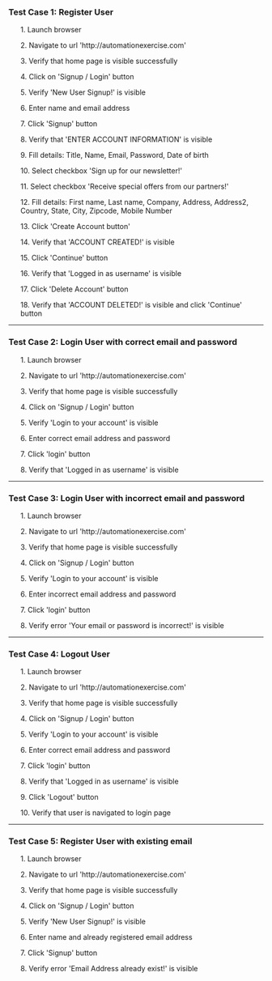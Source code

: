 ### Test Case 1: Register User
<ol> 1. Launch browser </ol>
<ol> 2. Navigate to url 'http://automationexercise.com' </ol>
<ol> 3. Verify that home page is visible successfully </ol>
<ol> 4. Click on 'Signup / Login' button </ol>
<ol> 5. Verify 'New User Signup!' is visible </ol>
<ol> 6. Enter name and email address </ol>
<ol> 7. Click 'Signup' button </ol>
<ol> 8. Verify that 'ENTER ACCOUNT INFORMATION' is visible </ol>
<ol> 9. Fill details: Title, Name, Email, Password, Date of birth </ol>
<ol> 10. Select checkbox 'Sign up for our newsletter!' </ol>
<ol> 11. Select checkbox 'Receive special offers from our partners!' </ol>
<ol> 12. Fill details: First name, Last name, Company, Address, Address2, Country, State, City, Zipcode, Mobile Number </ol>
<ol> 13. Click 'Create Account button' </ol>
<ol> 14. Verify that 'ACCOUNT CREATED!' is visible </ol>
<ol> 15. Click 'Continue' button </ol>
<ol> 16. Verify that 'Logged in as username' is visible </ol>
<ol> 17. Click 'Delete Account' button </ol>
<ol> 18. Verify that 'ACCOUNT DELETED!' is visible and click 'Continue' button </ol>

---

### Test Case 2: Login User with correct email and password
<ol> 1. Launch browser </ol>
<ol> 2. Navigate to url 'http://automationexercise.com' </ol>
<ol> 3. Verify that home page is visible successfully </ol>
<ol> 4. Click on 'Signup / Login' button </ol>
<ol> 5. Verify 'Login to your account' is visible </ol>
<ol> 6. Enter correct email address and password </ol>
<ol> 7. Click 'login' button </ol>
<ol> 8. Verify that 'Logged in as username' is visible </ol>

---

### Test Case 3: Login User with incorrect email and password
<ol> 1. Launch browser </ol>
<ol> 2. Navigate to url 'http://automationexercise.com' </ol>
<ol> 3. Verify that home page is visible successfully </ol>
<ol> 4. Click on 'Signup / Login' button </ol>
<ol> 5. Verify 'Login to your account' is visible </ol>
<ol> 6. Enter incorrect email address and password </ol>
<ol> 7. Click 'login' button </ol>
<ol> 8. Verify error 'Your email or password is incorrect!' is visible </ol>

---

### Test Case 4: Logout User
<ol> 1. Launch browser </ol>
<ol> 2. Navigate to url 'http://automationexercise.com' </ol>
<ol> 3. Verify that home page is visible successfully </ol>
<ol> 4. Click on 'Signup / Login' button </ol>
<ol> 5. Verify 'Login to your account' is visible </ol>
<ol> 6. Enter correct email address and password </ol>
<ol> 7. Click 'login' button </ol>
<ol> 8. Verify that 'Logged in as username' is visible </ol>
<ol> 9. Click 'Logout' button </ol>
<ol> 10. Verify that user is navigated to login page </ol>

---

### Test Case 5: Register User with existing email
<ol> 1. Launch browser </ol>
<ol> 2. Navigate to url 'http://automationexercise.com' </ol>
<ol> 3. Verify that home page is visible successfully </ol>
<ol> 4. Click on 'Signup / Login' button </ol>
<ol> 5. Verify 'New User Signup!' is visible </ol>
<ol> 6. Enter name and already registered email address </ol>
<ol> 7. Click 'Signup' button </ol>
<ol> 8. Verify error 'Email Address already exist!' is visible </ol>
